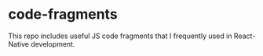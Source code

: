 # code-fragments
This repo includes useful JS code fragments that I frequently used in React-Native development.
